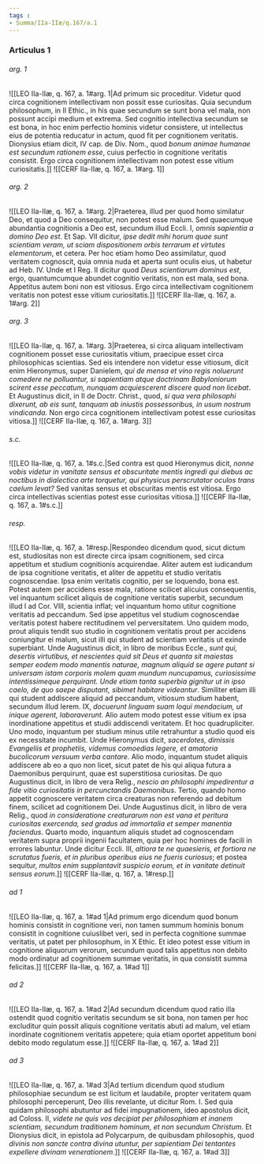 ```yaml
---
tags : 
- Summa/IIa-IIæ/q.167/a.1
---
```


### Articulus 1

###### arg. 1
![[LEO IIa-IIæ, q. 167, a. 1#arg. 1|Ad primum sic proceditur. Videtur quod circa cognitionem intellectivam non possit esse curiositas. Quia secundum philosophum, in II Ethic., in his quae secundum se sunt bona vel mala, non possunt accipi medium et extrema. Sed cognitio intellectiva secundum se est bona, in hoc enim perfectio hominis videtur consistere, ut intellectus eius de potentia reducatur in actum, quod fit per cognitionem veritatis. Dionysius etiam dicit, IV cap. de Div. Nom., quod *bonum animae humanae est secundum rationem esse*, cuius perfectio in cognitione veritatis consistit. Ergo circa cognitionem intellectivam non potest esse vitium curiositatis.]]
![[CERF IIa-IIæ, q. 167, a. 1#arg. 1]]

###### arg. 2
![[LEO IIa-IIæ, q. 167, a. 1#arg. 2|Praeterea, illud per quod homo similatur Deo, et quod a Deo consequitur, non potest esse malum. Sed quaecumque abundantia cognitionis a Deo est, secundum illud Eccli. I, *omnis sapientia a domino Deo est*. Et Sap. VII dicitur, *ipse dedit mihi horum quae sunt scientiam veram, ut sciam dispositionem orbis terrarum et virtutes elementorum*, et cetera. Per hoc etiam homo Deo assimilatur, quod veritatem cognoscit, quia omnia nuda et aperta sunt oculis eius, ut habetur ad Heb. IV. Unde et I Reg. II dicitur quod *Deus scientiarum dominus est*, ergo, quantumcumque abundet cognitio veritatis, non est mala, sed bona. Appetitus autem boni non est vitiosus. Ergo circa intellectivam cognitionem veritatis non potest esse vitium curiositatis.]]
![[CERF IIa-IIæ, q. 167, a. 1#arg. 2]]

###### arg. 3
![[LEO IIa-IIæ, q. 167, a. 1#arg. 3|Praeterea, si circa aliquam intellectivam cognitionem posset esse curiositatis vitium, praecipue esset circa philosophicas scientias. Sed eis intendere non videtur esse vitiosum, dicit enim Hieronymus, super Danielem, *qui de mensa et vino regis noluerunt comedere ne polluantur, si sapientiam atque doctrinam Babyloniorum scirent esse peccatum, nunquam acquiescerent discere quod non licebat*. Et Augustinus dicit, in II de Doctr. Christ., quod, *si qua vera philosophi dixerunt, ab eis sunt, tanquam ab iniustis possessoribus, in usum nostrum vindicanda*. Non ergo circa cognitionem intellectivam potest esse curiositas vitiosa.]]
![[CERF IIa-IIæ, q. 167, a. 1#arg. 3]]

###### s.c.
![[LEO IIa-IIæ, q. 167, a. 1#s.c.|Sed contra est quod Hieronymus dicit, *nonne vobis videtur in vanitate sensus et obscuritate mentis ingredi qui diebus ac noctibus in dialectica arte torquetur, qui physicus perscrutator oculos trans caelum levat?* Sed vanitas sensus et obscuritas mentis est vitiosa. Ergo circa intellectivas scientias potest esse curiositas vitiosa.]]
![[CERF IIa-IIæ, q. 167, a. 1#s.c.]]

###### resp.
![[LEO IIa-IIæ, q. 167, a. 1#resp.|Respondeo dicendum quod, sicut dictum est, studiositas non est directe circa ipsam cognitionem, sed circa appetitum et studium cognitionis acquirendae. Aliter autem est iudicandum de ipsa cognitione veritatis, et aliter de appetitu et studio veritatis cognoscendae. Ipsa enim veritatis cognitio, per se loquendo, bona est. Potest autem per accidens esse mala, ratione scilicet alicuius consequentis, vel inquantum scilicet aliquis de cognitione veritatis superbit, secundum illud I ad Cor. VIII, scientia inflat; vel inquantum homo utitur cognitione veritatis ad peccandum. Sed ipse appetitus vel studium cognoscendae veritatis potest habere rectitudinem vel perversitatem. Uno quidem modo, prout aliquis tendit suo studio in cognitionem veritatis prout per accidens coniungitur ei malum, sicut illi qui student ad scientiam veritatis ut exinde superbiant. Unde Augustinus dicit, in libro de moribus Eccle., *sunt qui, desertis virtutibus, et nescientes quid sit Deus et quanta sit maiestas semper eodem modo manentis naturae, magnum aliquid se agere putant si universam istam corporis molem quam mundum nuncupamus, curiosissime intentissimeque perquirant. Unde etiam tanta superbia gignitur ut in ipso caelo, de quo saepe disputant, sibimet habitare videantur*. Similiter etiam illi qui student addiscere aliquid ad peccandum, vitiosum studium habent, secundum illud Ierem. IX, *docuerunt linguam suam loqui mendacium, ut inique agerent, laboraverunt*. Alio autem modo potest esse vitium ex ipsa inordinatione appetitus et studii addiscendi veritatem. Et hoc quadrupliciter. Uno modo, inquantum per studium minus utile retrahuntur a studio quod eis ex necessitate incumbit. Unde Hieronymus dicit, *sacerdotes, dimissis Evangeliis et prophetiis, videmus comoedias legere, et amatoria bucolicorum versuum verba cantare*. Alio modo, inquantum studet aliquis addiscere ab eo a quo non licet, sicut patet de his qui aliqua futura a Daemonibus perquirunt, quae est superstitiosa curiositas. De quo Augustinus dicit, in libro de vera Relig., *nescio an philosophi impedirentur a fide vitio curiositatis in percunctandis Daemonibus*. Tertio, quando homo appetit cognoscere veritatem circa creaturas non referendo ad debitum finem, scilicet ad cognitionem Dei. Unde Augustinus dicit, in libro de vera Relig., quod *in consideratione creaturarum non est vana et peritura curiositas exercenda, sed gradus ad immortalia et semper manentia faciendus*. Quarto modo, inquantum aliquis studet ad cognoscendam veritatem supra proprii ingenii facultatem, quia per hoc homines de facili in errores labuntur. Unde dicitur Eccli. III, *altiora te ne quaesieris, et fortiora ne scrutatus fueris, et in pluribus operibus eius ne fueris curiosus*; et postea sequitur, *multos enim supplantavit suspicio eorum, et in vanitate detinuit sensus eorum*.]]
![[CERF IIa-IIæ, q. 167, a. 1#resp.]]

###### ad 1
![[LEO IIa-IIæ, q. 167, a. 1#ad 1|Ad primum ergo dicendum quod bonum hominis consistit in cognitione veri, non tamen summum hominis bonum consistit in cognitione cuiuslibet veri, sed in perfecta cognitione summae veritatis, ut patet per philosophum, in X Ethic. Et ideo potest esse vitium in cognitione aliquorum verorum, secundum quod talis appetitus non debito modo ordinatur ad cognitionem summae veritatis, in qua consistit summa felicitas.]]
![[CERF IIa-IIæ, q. 167, a. 1#ad 1]]

###### ad 2
![[LEO IIa-IIæ, q. 167, a. 1#ad 2|Ad secundum dicendum quod ratio illa ostendit quod cognitio veritatis secundum se sit bona, non tamen per hoc excluditur quin possit aliquis cognitione veritatis abuti ad malum, vel etiam inordinate cognitionem veritatis appetere; quia etiam oportet appetitum boni debito modo regulatum esse.]]
![[CERF IIa-IIæ, q. 167, a. 1#ad 2]]

###### ad 3
![[LEO IIa-IIæ, q. 167, a. 1#ad 3|Ad tertium dicendum quod studium philosophiae secundum se est licitum et laudabile, propter veritatem quam philosophi perceperunt, Deo illis revelante, ut dicitur Rom. I. Sed quia quidam philosophi abutuntur ad fidei impugnationem, ideo apostolus dicit, ad Coloss. II, *videte ne quis vos decipiat per philosophiam et inanem scientiam, secundum traditionem hominum, et non secundum Christum*. Et Dionysius dicit, in epistola ad Polycarpum, de quibusdam philosophis, quod *divinis non sancte contra divina utuntur, per sapientiam Dei tentantes expellere divinam venerationem*.]]
![[CERF IIa-IIæ, q. 167, a. 1#ad 3]]

